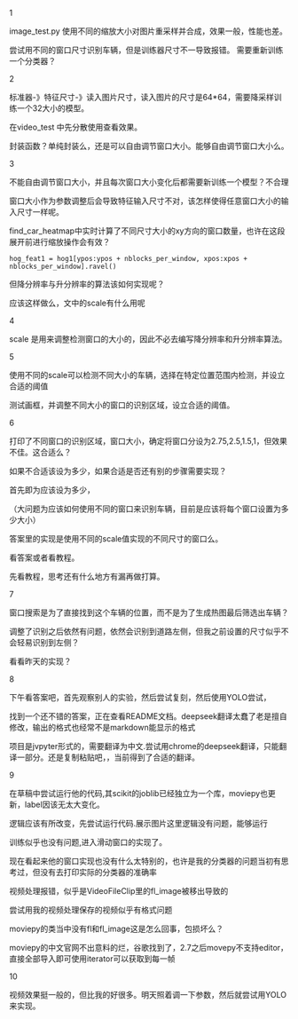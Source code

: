 
1

image_test.py 使用不同的缩放大小对图片重采样并合成，效果一般，性能也差。

尝试用不同的窗口尺寸识别车辆，但是训练器尺寸不一导致报错。 需要重新训练一个分类器？

2

标准器-》特征尺寸-》读入图片尺寸，读入图片的尺寸是64*64，需要降采样训练一个32大小的模型。

在video_test 中先分散使用查看效果。

封装函数？单纯封装么，还是可以自由调节窗口大小。能够自由调节窗口大小么。

3

不能自由调节窗口大小，并且每次窗口大小变化后都需要新训练一个模型？不合理

窗口大小作为参数调整后会导致特征输入尺寸不对，该怎样使得任意窗口大小的输入尺寸一样呢。

find_car_heatmap中实时计算了不同尺寸大小的xy方向的窗口数量，也许在这段展开前进行缩放操作会有效？

`hog_feat1 = hog1[ypos:ypos + nblocks_per_window, xpos:xpos + nblocks_per_window].ravel()`

但降分辨率与升分辨率的算法该如何实现呢？

应该这样做么，文中的scale有什么用呢

4 

scale 是用来调整检测窗口的大小的，因此不必去编写降分辨率和升分辨率算法。

5

使用不同的scale可以检测不同大小的车辆，选择在特定位置范围内检测，并设立合适的阈值

测试画框，并调整不同大小的窗口的识别区域，设立合适的阈值。

6

打印了不同窗口的识别区域，窗口大小，确定将窗口分设为2.75,2.5,1.5,1，但效果不佳。这合适么？

如果不合适该设为多少，如果合适是否还有别的步骤需要实现？

首先即为应该设为多少，

（大问题为应该如何使用不同的窗口来识别车辆，目前是应该将每个窗口设置为多少大小）

答案里的实现是使用不同的scale值实现的不同尺寸的窗口么。

看答案或者看教程。

先看教程，思考还有什么地方有漏再做打算。

7

窗口搜索是为了直接找到这个车辆的位置，而不是为了生成热图最后筛选出车辆？

调整了识别之后依然有问题，依然会识别到道路左侧，但我之前设置的尺寸似乎不会轻易识别到左侧？

看看昨天的实现？

8

下午看答案吧，首先观察别人的实验，然后尝试复刻，然后使用YOLO尝试，

找到一个还不错的答案，正在查看README文档。deepseek翻译太蠢了老是擅自修改，输出的格式也经常不是markdown能显示的格式

项目是jvpyter形式的，需要翻译为中文.尝试用chrome的deepseek翻译，只能翻译一部分。还是复制粘贴吧，，当前得到了合适的翻译。

9

在草稿中尝试运行他的代码,其scikit的joblib已经独立为一个库，moviepy也更新，label因该无太大变化。

逻辑应该有所改变，先尝试运行代码.展示图片这里逻辑没有问题，能够运行

训练似乎也没有问题,进入滑动窗口的实现了。

现在看起来他的窗口实现也没有什么太特别的，也许是我的分类器的问题当初有思考过，但没有去打印实际的分类器的准确率

视频处理报错，似乎是VideoFileClip里的fl_image被移出导致的

尝试用我的视频处理保存的视频似乎有格式问题

moviepy的类当中没有fl和fl_image这是怎么回事，包损坏么？

moviepy的中文官网不出意料的烂，谷歌找到了，2.7之后movepy不支持editor，直接全部导入即可使用iterator可以获取到每一帧

10 

视频效果挺一般的，但比我的好很多。明天照着调一下参数，然后就尝试用YOLO来实现。



